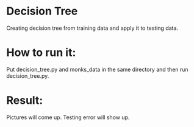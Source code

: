 # Decision Tree
Creating decision tree from training data and apply it to testing data.

# How to run it:

Put decision_tree.py and monks_data in the same directory and then run decision_tree.py.

# Result:

Pictures will come up. Testing error will show up.
